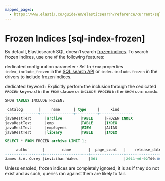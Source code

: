```yaml
---
mapped_pages:
  - https://www.elastic.co/guide/en/elasticsearch/reference/current/sql-index-frozen.html
---
```


# Frozen Indices [sql-index-frozen]

By default, Elasticsearch SQL doesn’t search [frozen indices](https://www.elastic.co/guide/en/elasticsearch/reference/current/frozen-indices.html). To search frozen indices, use one of the following features:

dedicated configuration parameter
:   Set to `true` properties `index_include_frozen` in the [SQL search API](https://www.elastic.co/guide/en/elasticsearch/reference/current/sql-search-api.html) or `index.include.frozen` in the drivers to include frozen indices.

dedicated keyword
:   Explicitly perform the inclusion through the dedicated `FROZEN` keyword in the `FROM` clause or `INCLUDE FROZEN` in the `SHOW` commands:

```sql
SHOW TABLES INCLUDE FROZEN;

 catalog       |     name      | type     |     kind
---------------+---------------+----------+---------------
javaRestTest      |archive        |TABLE     |FROZEN INDEX
javaRestTest      |emp            |TABLE     |INDEX
javaRestTest      |employees      |VIEW      |ALIAS
javaRestTest      |library        |TABLE     |INDEX
```

```sql
SELECT * FROM FROZEN archive LIMIT 1;

     author      |        name        |  page_count   |    release_date
-----------------+--------------------+---------------+--------------------
James S.A. Corey |Leviathan Wakes     |561            |2011-06-02T00:00:00Z
```

Unless enabled, frozen indices are completely ignored; it is as if they do not exist and as such, queries ran against them are likely to fail.

